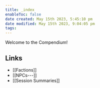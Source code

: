 ```yaml
---
title: _index
enableToc: false
date created: May 15th 2023, 5:45:10 pm
date modified: May 15th 2023, 9:04:05 pm
tags: 
---
```


Welcome to the Compendium!

## Links
- [[Factions]]
- [[NPCs---]]
- [[Session Summaries]]
